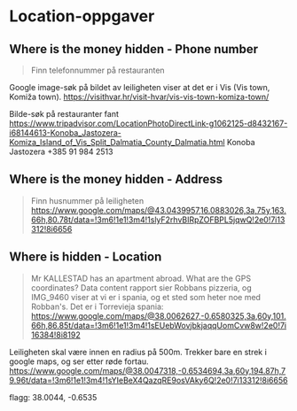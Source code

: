 # Location-oppgaver

## Where is the money hidden - Phone number
> Finn telefonnummer på restauranten

Google image-søk på bildet av leiligheten viser at det er i Vis (Vis town, Komiža town).
https://visithvar.hr/visit-hvar/vis-vis-town-komiza-town/

Bilde-søk på restauranter fant https://www.tripadvisor.com/LocationPhotoDirectLink-g1062125-d8432167-i68144613-Konoba_Jastozera-Komiza_Island_of_Vis_Split_Dalmatia_County_Dalmatia.html
Konoba Jastozera
+385 91 984 2513


## Where is the money hidden - Address
> Finn husnummer på leiligheten
https://www.google.com/maps/@43.0439957,16.0883026,3a,75y,163.66h,80.78t/data=!3m6!1e1!3m4!1slyF2rhvBIRpZOFBPL5jqwQ!2e0!7i13312!8i6656


## Where is hidden - Location
> Mr KALLESTAD has an apartment abroad. What are the GPS coordinates?
Data content rapport sier Robbans pizzeria, og IMG_9460 viser at vi er i spania, og et sted som heter noe med Robban's. Det er i Torrevieja spania:
https://www.google.com/maps/@38.0062627,-0.6580325,3a,60y,101.66h,86.85t/data=!3m6!1e1!3m4!1sEUebWovjbkjaqqUomCvw8w!2e0!7i16384!8i8192

Leiligheten skal være innen en radius på 500m.
Trekker bare en strek i google maps, og ser etter røde fortau.
https://www.google.com/maps/@38.0047318,-0.6534694,3a,60y,194.87h,79.96t/data=!3m6!1e1!3m4!1sYIeBeX4QazqRE9osVAky6Q!2e0!7i13312!8i6656

flagg: 38.0044, -0.6535

